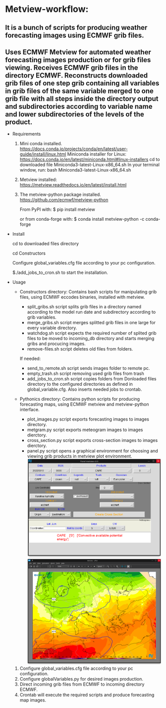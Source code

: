 # Metview-workflow:
## It is a bunch of scripts for producing weather forecasting images using ECMWF grib files.
## Uses ECMWF Metview for automated weather forecasting images production or for grib files viewing. Receives ECMWF grib files in the directory ECMWF. Reconstructs downloaded grib files of one step grib containing all variables in grib files of the same variable merged to one grib file with all steps inside the directory output and subdirectories according to variable name and lower subdirectories of the levels of the product.

- Requirements

    1. Mini conda installed.
    https://docs.conda.io/projects/conda/en/latest/user-guide/install/linux.html
    Miniconda installer for Linux:
        https://docs.conda.io/en/latest/miniconda.html#linux-installers
    cd to downloaded file Miniconda3-latest-Linux-x86_64.sh
    In your terminal window, run:
        bash Miniconda3-latest-Linux-x86_64.sh

    2. Metview installed:
        https://metview.readthedocs.io/en/latest/install.html


    3. The metview-python package installed.
        https://github.com/ecmwf/metview-python

        From PyPI with:
        $ pip install metview

        or from conda-forge with:
        $ conda install metview-python -c conda-forge



- Install

    cd to downloaded files directory   
    
    cd Constructors
    
    Configure global_variables.cfg file according to your pc configuration.   
    
    $./add_jobs_to_cron.sh to start the installation.



- Usage

    - Constructors directory:
        Contains bash scripts for manipulating grib files, using ECMWF eccodes binaries, installed with metview.
        - split_gribs.sh script splits grib files in a directory named according to the model run date and subdirectory according to grib variables.
        - merge_gribs.sh script merges splitted grib files in one large for every variable directory.
        - watchdog.sh script expects the required number of splited grib files to be moved to incoming_db directory and starts merging gribs and procucing images.
        - remove-files.sh script deletes old files from folders. 

        If needed:
        - send_to_remote.sh script sends images folder to remote pc.
        - empty_trash.sh script removing used grib files from trash
        - add_jobs_to_cron.sh script copies folders from Donloaded files directory to the configured directories as defined in global_variable.cfg. Also inserts needed jobs to crontab.

    - Pythonics directory:
        Contains python scripts for producing forecasting maps, using ECMWF metview and metview-python interface.
        - plot_images.py script exports forecasting images to images directory.
        - metgram.py script exports meteogram images to images dierctory.
        - cross_section.py script exports cross-section images to images dierctory.
        - panel.py script opens a graphical environment for choosing and viewing grib products in metview plot environment.
     ![panel image](panel.png)   
     ![plot image](plot.png)   

    1. Configure global_variables.cfg file according to your pc configuration.
    2. Configure globalVariables.py for desired images production.
    3. Direct incoming grib files from ECMWF to incoming directory ECMWF.
    4. Crontab will execute the required scripts and produce forecasting map images.
